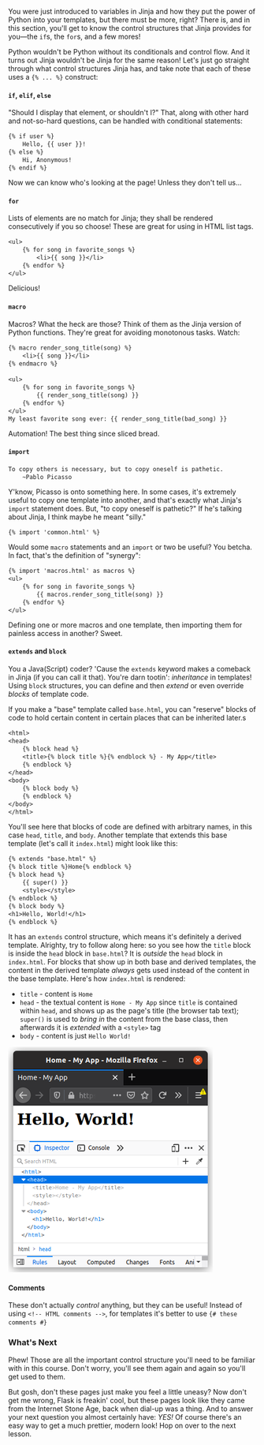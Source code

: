 You were just introduced to variables in Jinja and how they put the power of Python into your templates, but there must be more, right? There is, and in this section, you'll get to know the control structures that Jinja provides for you—the `if`s, the `for`s, and a few mores!

Python wouldn't be Python without its conditionals and control flow. And it turns out Jinja wouldn't be Jinja for the same reason! Let's just go straight through what control structures Jinja has, and take note that each of these uses a `{% ... %}` construct:

#### `if`, `elif`, `else`

"Should I display that element, or shouldn't I?" That, along with other hard and not-so-hard questions, can be handled with conditional statements:

```jinja2
{% if user %}
    Hello, {{ user }}!
{% else %}
    Hi, Anonymous!
{% endif %}
```

Now we can know who's looking at the page! Unless they don't tell us...

#### `for`

Lists of elements are no match for Jinja; they shall be rendered consecutively if you so choose! These are great for using in HTML list tags.

```jinja2
<ul>
    {% for song in favorite_songs %}
        <li>{{ song }}</li>
    {% endfor %}
</ul>
```

Delicious!

#### `macro`

Macros? What the heck are those? Think of them as the Jinja version of Python functions. They're great for avoiding monotonous tasks. Watch:

```jinja2
{% macro render_song_title(song) %}
    <li>{{ song }}</li>
{% endmacro %}

<ul>
    {% for song in favorite_songs %}
        {{ render_song_title(song) }}
    {% endfor %}
</ul>
My least favorite song ever: {{ render_song_title(bad_song) }}
```

Automation! The best thing since sliced bread.

#### `import`

    To copy others is necessary, but to copy oneself is pathetic.
        ~Pablo Picasso

Y'know, Picasso is onto something here. In some cases, it's extremely useful to copy one template into another, and that's exactly what Jinja's `import` statement does. But, "to copy oneself is pathetic?" If he's talking about Jinja, I think maybe he meant "silly."

```jinja2
{% import 'common.html' %}
```

Would some `macro` statements and an `import` or two be useful? You betcha. In fact, that's the definition of "synergy":

```jinja2
{% import 'macros.html' as macros %}
<ul>
    {% for song in favorite_songs %}
        {{ macros.render_song_title(song) }}
    {% endfor %}
</ul>
```

Defining one or more macros and one template, then importing them for painless access in another? Sweet.

#### `extends` and `block`

You a Java(Script) coder? 'Cause the `extends` keyword makes a comeback in Jinja (if you can call it that). You're darn tootin': *inheritance* in templates! Using `block` structures, you can define and then *extend* or even override *blocks* of template code.

If you make a "base" template called `base.html`, you can "reserve" blocks of code to hold certain content in certain places that can be inherited later.s

```jinja2
<html>
<head>
    {% block head %}
    <title>{% block title %}{% endblock %} - My App</title>
    {% endblock %}
</head>
<body>
    {% block body %}
    {% endblock %}
</body>
</html>
```

You'll see here that blocks of code are defined with arbitrary names, in this case `head`, `title`, and `body`. Another template that extends this base template (let's call it `index.html`) might look like this:

```jinja2
{% extends "base.html" %}
{% block title %}Home{% endblock %}
{% block head %}
    {{ super() }}
    <style></style>
{% endblock %}
{% block body %}
<h1>Hello, World!</h1>
{% endblock %}
```

It has an `extends` control structure, which means it's definitely a derived template. Alrighty, try to follow along here: so you see how the `title` block is inside the `head` block in `base.html`? It is *outside* the `head` block in `index.html`. For blocks that show up in both base and derived templates, the content in the derived template *always* gets used instead of the content in the base template. Here's how `index.html` is rendered:

- `title` - content is `Home`
- `head` - the textual content is `Home - My App` since `title` is contained within `head`, and shows up as the page's title (the browser tab text); `super()` is used to *bring in* the content from the base class, then afterwards it is *extended* with a `<style>` tag
- `body` - content is just `Hello World!`

![](../images/extends.png)

#### Comments

These don't actually *control* anything, but they can be useful! Instead of using `<!-- HTML comments -->`, for templates it's better to use `{# these comments #}`

### What's Next

Phew! Those are all the important control structure you'll need to be familiar with in this course. Don't worry, you'll see them again and again so you'll get used to them.

But gosh, don't these pages just make you feel a little uneasy? Now don't get me wrong, Flask is freakin' cool, but these pages look like they came from the Internet Stone Age, back when dial-up was a thing. And to answer your next question you almost certainly have: *YES!* Of course there's an easy way to get a much prettier, modern look! Hop on over to the next lesson.

